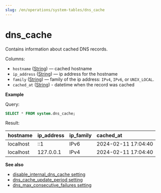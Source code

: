 ```yaml
---
slug: /en/operations/system-tables/dns_cache
---
```

# dns_cache

Contains information about cached DNS records.

Columns:

- `hostname` ([String](../../sql-reference/data-types/string.md)) — cached hostname
- `ip_address` ([String](../../sql-reference/data-types/string.md)) — ip address for the hostname
- `family` ([String](../../sql-reference/data-types/string.md)) — family of the ip address: `IPv4`, `IPv6`, or `UNIX_LOCAL`.
- `cached_at` ([String](../../sql-reference/data-types/datetime.md)) - datetime when the record was cached

**Example**

Query:

```sql
SELECT * FROM system.dns_cache;
```

Result:

| hostname | ip\_address | ip\_family | cached\_at |
| :--- | :--- | :--- | :--- |
| localhost | ::1 | IPv6 | 2024-02-11 17:04:40 |
| localhost | 127.0.0.1 | IPv4 | 2024-02-11 17:04:40 |

**See also**

- [disable_internal_dns_cache setting](../../operations/server-configuration-parameters/settings.md#disable_internal_dns_cache)
- [dns_cache_update_period setting](../../operations/server-configuration-parameters/settings.md#dns_cache_update_period)
- [dns_max_consecutive_failures setting](../../operations/server-configuration-parameters/settings.md#dns_max_consecutive_failures)